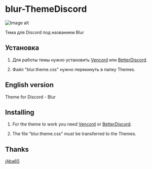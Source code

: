 # blur-ThemeDiscord
![Image alt](https://so1ta.github.io/Images/blur-theme.gif)

Тема для Discord под названием Blur

## Установка

1. Для работы темы нужно установить [Vencord](https://vencord.dev/) или [BetterDiscord](https://betterdiscord.app/themes).

2. Файл "blur.theme.css" нужно перекинуть в папку Themes.

## English version

Theme for Discord - Blur

## Installing

1. For the theme to work you need [Vencord](https://vencord.dev/) or [BetterDiscord](https://betterdiscord.app/themes).

2. The file "blur.theme.css" must be transferred to the Themes.

## Thanks

[jAba65](https://github.com/jAba65)

